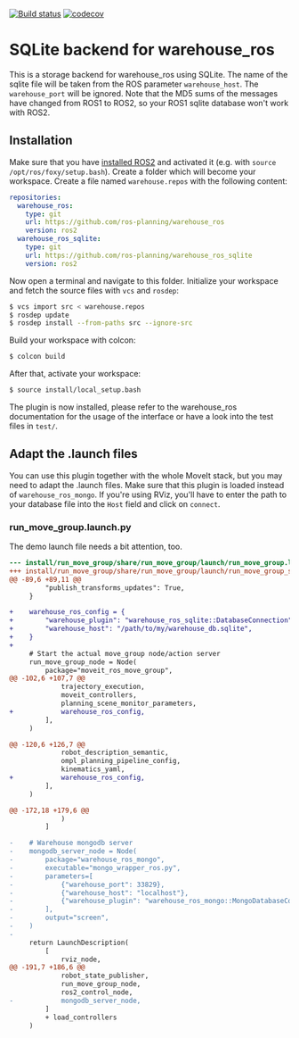 [![Build status](https://github.com/ros-planning/warehouse_ros_sqlite/actions/workflows/build_and_test.yaml/badge.svg?branch=ros2)](https://github.com/ros-planning/warehouse_ros_sqlite/actions/workflows/build_and_test.yaml)
[![codecov](https://codecov.io/gh/ros-planning/warehouse_ros_sqlite/branch/ros2/graph/badge.svg?token=QHPGDZM8HX)](https://codecov.io/gh/ros-planning/warehouse_ros_sqlite)

# SQLite backend for warehouse_ros

This is a storage backend for warehouse_ros using SQLite.
The name of the sqlite file will be taken from the ROS parameter `warehouse_host`. The `warehouse_port` will be ignored.
Note that the MD5 sums of the messages have changed from ROS1 to ROS2,
so your ROS1 sqlite database won't work with ROS2.

## Installation

Make sure that you have [installed ROS2](https://docs.ros.org/en/rolling/Installation.html)
and activated it (e.g. with `source /opt/ros/foxy/setup.bash`).
Create a folder which will become your workspace.
Create a file named `warehouse.repos` with the following content:
```yaml
repositories:
  warehouse_ros:
    type: git
    url: https://github.com/ros-planning/warehouse_ros
    version: ros2
  warehouse_ros_sqlite:
    type: git
    url: https://github.com/ros-planning/warehouse_ros_sqlite
    version: ros2
```

Now open a terminal and navigate to this folder.
Initialize your workspace and fetch the source files with `vcs` and `rosdep`:
```bash
$ vcs import src < warehouse.repos
$ rosdep update
$ rosdep install --from-paths src --ignore-src
```

Build your workspace with colcon:
```bash
$ colcon build
```
After that, activate your workspace:
```bash
$ source install/local_setup.bash
```
The plugin is now installed, please refer to the warehouse_ros documentation for the usage of the interface or have a look into the test files in `test/`.

## Adapt the .launch files

You can use this plugin together with the whole MoveIt stack,
but you may need to adapt the .launch files.
Make sure that this plugin is loaded instead of `warehouse_ros_mongo`.
If you're using RViz, you'll have to enter the path to your database file into the `Host` field and click on `connect`.

### run_move_group.launch.py

The demo launch file needs a bit attention, too.

```diff
--- install/run_move_group/share/run_move_group/launch/run_move_group.launch.py 2021-06-20 15:24:38.000000000 +0000
+++ install/run_move_group/share/run_move_group/launch/run_move_group_sqlite.launch.py  2021-06-20 20:46:42.061550552 +0000
@@ -89,6 +89,11 @@
         "publish_transforms_updates": True,
     }

+    warehouse_ros_config = {
+        "warehouse_plugin": "warehouse_ros_sqlite::DatabaseConnection",
+        "warehouse_host": "/path/to/my/warehouse_db.sqlite",
+    }
+
     # Start the actual move_group node/action server
     run_move_group_node = Node(
         package="moveit_ros_move_group",
@@ -102,6 +107,7 @@
             trajectory_execution,
             moveit_controllers,
             planning_scene_monitor_parameters,
+            warehouse_ros_config,
         ],
     )

@@ -120,6 +126,7 @@
             robot_description_semantic,
             ompl_planning_pipeline_config,
             kinematics_yaml,
+            warehouse_ros_config,
         ],
     )

@@ -172,18 +179,6 @@
             )
         ]

-    # Warehouse mongodb server
-    mongodb_server_node = Node(
-        package="warehouse_ros_mongo",
-        executable="mongo_wrapper_ros.py",
-        parameters=[
-            {"warehouse_port": 33829},
-            {"warehouse_host": "localhost"},
-            {"warehouse_plugin": "warehouse_ros_mongo::MongoDatabaseConnection"},
-        ],
-        output="screen",
-    )
-
     return LaunchDescription(
         [
             rviz_node,
@@ -191,7 +186,6 @@
             robot_state_publisher,
             run_move_group_node,
             ros2_control_node,
-            mongodb_server_node,
         ]
         + load_controllers
     )
```
